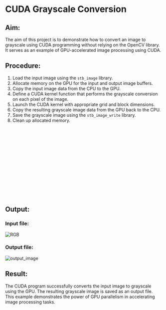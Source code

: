 # CUDA Grayscale Conversion

## Aim:
The aim of this project is to demonstrate how to convert an image to grayscale using CUDA programming without relying on the OpenCV library. It serves as an example of GPU-accelerated image processing using CUDA.

## Procedure:
1. Load the input image using the `stb_image` library.
2. Allocate memory on the GPU for the input and output image buffers.
3. Copy the input image data from the CPU to the GPU.
4. Define a CUDA kernel function that performs the grayscale conversion on each pixel of the image.
5. Launch the CUDA kernel with appropriate grid and block dimensions.
6. Copy the resulting grayscale image data from the GPU back to the CPU.
7. Save the grayscale image using the `stb_image_write` library.
8. Clean up allocated memory.

<br><br><br><br><br><br><br><br><br><br><br><br><br>
## Output:

### Input file:

![RGB](https://github.com/Marinto-Richee/RGB-to-Grayscale-using-CUDA-programming/assets/65499285/4dae3099-3090-4ff8-8a22-41f0603a38b3)

### Output file:

![output_image](https://github.com/Marinto-Richee/RGB-to-Grayscale-using-CUDA-programming/assets/65499285/94868e77-8530-4915-a5ea-fab0c24aec1e)


## Result:
The CUDA program successfully converts the input image to grayscale using the GPU. The resulting grayscale image is saved as an output file. This example demonstrates the power of GPU parallelism in accelerating image processing tasks.
